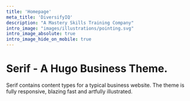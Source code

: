```yaml
---
title: 'Homepage'
meta_title: 'DiversifyIQ'
description: "A Mastery Skills Training Company"
intro_image: "images/illustrations/pointing.svg"
intro_image_absolute: true
intro_image_hide_on_mobile: true
---
```


# Serif - A Hugo Business Theme.

Serif contains content types for a typical business website. The theme is fully responsive, blazing fast and artfully illustrated.
